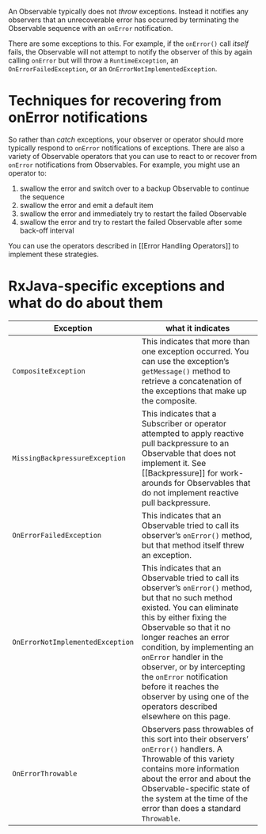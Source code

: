 An Observable typically does not _throw_ exceptions. Instead it notifies any observers that an unrecoverable error has occurred by terminating the Observable sequence with an `onError` notification.

There are some exceptions to this. For example, if the `onError()` call _itself_ fails, the Observable will not attempt to notify the observer of this by again calling `onError` but will throw a `RuntimeException`, an `OnErrorFailedException`, or an `OnErrorNotImplementedException`.

# Techniques for recovering from onError notifications

So rather than _catch_ exceptions, your observer or operator should more typically respond to `onError` notifications of exceptions. There are also a variety of Observable operators that you can use to react to or recover from `onError` notifications from Observables. For example, you might use an operator to:

1. swallow the error and switch over to a backup Observable to continue the sequence
1. swallow the error and emit a default item
1. swallow the error and immediately try to restart the failed Observable
1. swallow the error and try to restart the failed Observable after some back-off interval

You can use the operators described in [[Error Handling Operators]] to implement these strategies.

# RxJava-specific exceptions and what do do about them

<table>
 <thead>
  <tr><th>Exception</th><th>what it indicates</th></tr>
 </thead>
 <tbody>
  <tr><td><code>CompositeException</code></td><td>This indicates that more than one exception occurred. You can use the exception&#8217;s <code>getMessage()</code> method to retrieve a concatenation of the exceptions that make up the composite.</td></tr>
  <tr><td><code>MissingBackpressureException</code></td><td>This indicates that a Subscriber or operator attempted to apply reactive pull backpressure to an Observable that does not implement it. See [[Backpressure]] for work-arounds for Observables that do not implement reactive pull backpressure.</td></tr>
  <tr><td><code>OnErrorFailedException</code></td><td>This indicates that an Observable tried to call its observer&#8217;s <code>onError()</code> method, but that method itself threw an exception.</td></tr>
  <tr><td><code>OnErrorNotImplementedException</code></td><td>This indicates that an Observable tried to call its observer&#8217;s <code>onError()</code> method, but that no such method existed. You can eliminate this by either fixing the Observable so that it no longer reaches an error condition, by implementing an <code>onError</code> handler in the observer, or by intercepting the <code>onError</code> notification before it reaches the observer by using one of the operators described elsewhere on this page.</td></tr>
  <tr><td><code>OnErrorThrowable</code></td><td>Observers pass throwables of this sort into their observers&#8217; <code>onError()</code> handlers. A Throwable of this variety contains more information about the error and about the Observable-specific state of the system at the time of the error than does a standard <code>Throwable</code>.</td></tr>
 </tbody>
</table>